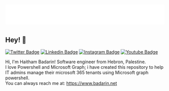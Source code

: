 <h1 align="center">
  <img src="https://github.com/hhbadarin/MSgraph/blob/main/name.svg" alt="Haitham Badarin" />
</h1>

## Hey! 👋
[![Twitter Badge](https://img.shields.io/badge/-Twitter-00acee?style=flat-square&logo=Twitter&logoColor=white)](https://twitter.com/hhbadarin)
[![Linkedin Badge](https://img.shields.io/badge/-LinkedIn-0e76a8?style=flat-square&logo=Linkedin&logoColor=white)](https://linkedin.com/in/hhbadarin)
[![Instagram Badge](https://img.shields.io/badge/-Instagram-e4405f?style=flat-square&logo=Instagram&logoColor=white)](https://instagram.com/hhbadarin/)
[![Youtube Badge](https://img.shields.io/youtube/channel/subscribers/UCB7RG_c1VhfUTFq0_Vw1Pjg)](https://Youtube.com/hhbadarin/)

Hi, I'm Haitham Badarin! Software engineer from Hebron, Palestine.<br> 
I love Powershell and Microsoft Graph; i have created this repository to help IT admins manage their microsoft 365 tenants using Microsoft graph powershell.<br>
You can always reach me at: https://www.badarin.net
